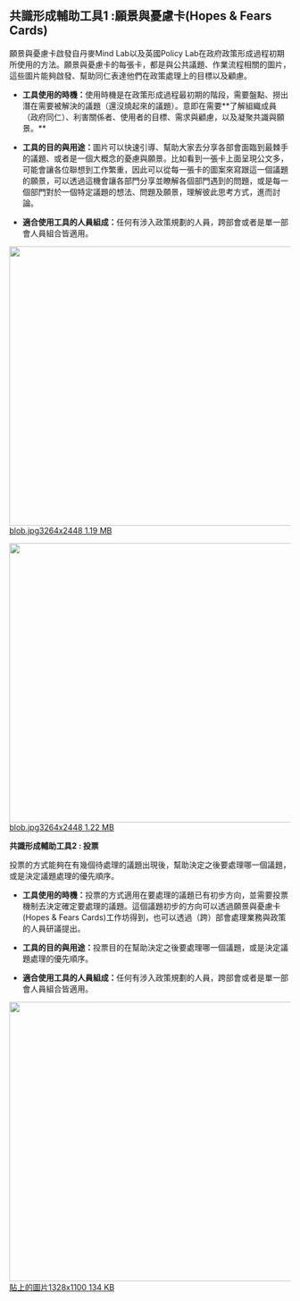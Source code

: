 <h2>共識形成輔助工具1 :願景與憂慮卡(Hopes &amp; Fears Cards)</h2>

<p>願景與憂慮卡啟發自丹麥Mind Lab以及英國Policy Lab在政府政策形成過程初期所使用的方法。願景與憂慮卡的每張卡，都是與公共議題、作業流程相關的圖片，這些圖片能夠啟發、幫助同仁表達他們在政策處理上的目標以及顧慮。</p>

<ul>
<li><p><strong>工具使用的時機：</strong>使用時機是在政策形成過程最初期的階段，需要盤點、撈出潛在需要被解決的議題（還沒燒起來的議題）。意即在需要**了解組織成員（政府同仁）、利害關係者、使用者的目標、需求與顧慮，以及凝聚共識與願景。**</p></li>
<li><p><strong>工具的目的與用途：</strong>圖片可以快速引導、幫助大家去分享各部會面臨到最棘手的議題、或者是一個大概念的憂慮與願景。比如看到一張卡上面呈現公文多，可能會讓各位聯想到工作繁重，因此可以從每一張卡的圖案來寫跟這一個議題的願景，可以透過這機會讓各部門分享並瞭解各個部門遇到的問題，或是每一個部門對於一個特定議題的想法、問題及願景，理解彼此思考方式，進而討論。</p></li>
<li><p><strong>適合使用工具的人員組成：</strong>任何有涉入政策規劃的人員，跨部會或者是單一部會人員組合皆適用。</p></li>
</ul>

<p><div class="lightbox-wrapper"><a data-download-href="https://talk.pdis.nat.gov.tw/uploads/default/3128a33e7e7526339767beab75df59efa3823a44" href="https://talk.pdis.nat.gov.tw/uploads/default/original/1X/3128a33e7e7526339767beab75df59efa3823a44.jpg" class="lightbox" title="blob.jpg"><img src="https://talk.pdis.nat.gov.tw/uploads/default/optimized/1X/3128a33e7e7526339767beab75df59efa3823a44_1_666x500.jpg" width="666" height="500"><div class="meta">
<span class="filename">blob.jpg</span><span class="informations">3264x2448 1.19 MB</span><span class="expand"></span>
</div></a></div></p>

<p><div class="lightbox-wrapper"><a data-download-href="https://talk.pdis.nat.gov.tw/uploads/default/b9b265971ec147e07ddbbc3a9be7b1e1cd6a3ff6" href="https://talk.pdis.nat.gov.tw/uploads/default/original/1X/b9b265971ec147e07ddbbc3a9be7b1e1cd6a3ff6.jpg" class="lightbox" title="blob.jpg"><img src="https://talk.pdis.nat.gov.tw/uploads/default/optimized/1X/b9b265971ec147e07ddbbc3a9be7b1e1cd6a3ff6_1_666x500.jpg" width="666" height="500"><div class="meta">
<span class="filename">blob.jpg</span><span class="informations">3264x2448 1.22 MB</span><span class="expand"></span>
</div></a></div></p>

<p><strong>共識形成輔助工具2 : 投票</strong></p>

<p>投票的方式能夠在有幾個待處理的議題出現後，幫助決定之後要處理哪一個議題，或是決定議題處理的優先順序。</p>

<ul>
<li><p><strong>工具使用的時機：</strong>投票的方式適用在要處理的議題已有初步方向，並需要投票機制去決定確定要處理的議題。這個議題初步的方向可以透過願景與憂慮卡(Hopes &amp; Fears Cards)工作坊得到，也可以透過（跨）部會處理業務與政策的人員研議提出。</p></li>
<li><p><strong>工具的目的與用途：</strong>投票目的在幫助決定之後要處理哪一個議題，或是決定議題處理的優先順序。</p></li>
<li>
<strong>適合使用工具的人員組成：</strong>任何有涉入政策規劃的人員，跨部會或者是單一部會人員組合皆適用。</li>
</ul>

<p><div class="lightbox-wrapper"><a data-download-href="https://talk.pdis.nat.gov.tw/uploads/default/9cd25da972b1db8d6f21357774e77d480ef6c760" href="https://talk.pdis.nat.gov.tw/uploads/default/original/1X/9cd25da972b1db8d6f21357774e77d480ef6c760.png" class="lightbox" title="貼上的圖片"><img src="https://talk.pdis.nat.gov.tw/uploads/default/optimized/1X/9cd25da972b1db8d6f21357774e77d480ef6c760_1_603x500.png" width="603" height="500"><div class="meta">
<span class="filename">貼上的圖片</span><span class="informations">1328x1100 134 KB</span><span class="expand"></span>
</div></a></div></p>